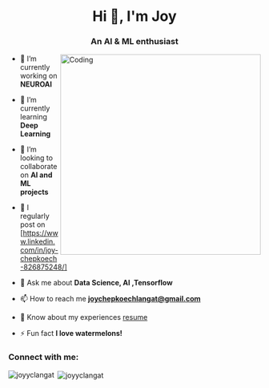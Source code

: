 <h1 align="center">Hi 👋, I'm Joy</h1>
<h3 align="center">An AI & ML enthusiast</h3>

<img align="right" alt="Coding" width="400" src="https://github.com/user-attachments/assets/757eab96-b713-4428-8a9d-b24f59d39b48">



- 🔭 I’m currently working on **NEUROAI**

- 🌱 I’m currently learning **Deep Learning**

- 👯 I’m looking to collaborate on **AI and ML projects**

- 📝 I regularly post on [https://www.linkedin.com/in/joy-chepkoech-826875248/]


- 💬 Ask me about **Data Science, AI ,Tensorflow**

- 📫 How to reach me **joychepkoechlangat@gmail.com**

- 📄 Know about my experiences [resume](resume)

- ⚡ Fun fact **I love watermelons!**

<h3 align="left">Connect with me:</h3>
<p align="left">


<p><img align="left" src="https://github-readme-stats.vercel.app/api/top-langs?username=joyyclangat&show_icons=true&locale=en&layout=compact" alt="joyyclangat" /></p>

<p>&nbsp;<img align="center" src="https://github-readme-stats.vercel.app/api?username=joyyclangat&show_icons=true&locale=en" alt="joyyclangat" /></p>
